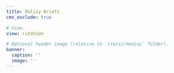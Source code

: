 ```yaml
---
title: Policy Briefs
cms_exclude: true

# View.
view: citation

# Optional header image (relative to `static/media/` folder).
banner:
  caption: ''
  image: ''
---
```

